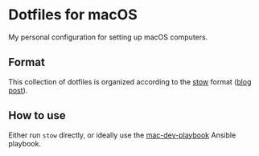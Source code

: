 # Dotfiles for macOS

My personal configuration for setting up macOS computers.

## Format

This collection of dotfiles is organized according to the [stow](https://www.gnu.org/software/stow/) format ([blog post](https://brandon.invergo.net/news/2012-05-26-using-gnu-stow-to-manage-your-dotfiles.html)).

## How to use

Either run `stow` directly, or ideally use the [mac-dev-playbook](https://github.com/idolize/mac-dev-playbook) Ansible playbook.
